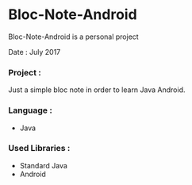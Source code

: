 # Bloc-Note-Android

<p>Bloc-Note-Android is a personal project</p>
<p>Date : July 2017 <br/></p>

<h3>Project :</h3>
<p>Just a simple bloc note in order to learn Java Android.</p>

<h3>Language :</h3>
<ul>
  <li>Java</li>
</ul>

<h3>Used Libraries :</h3>
<ul>
  <li>Standard Java</li>
  <li>Android</li>
</ul>